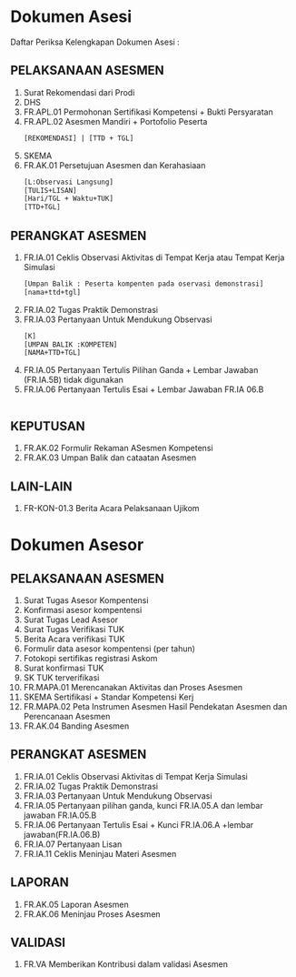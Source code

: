 # Dokumen Asesi
Daftar Periksa Kelengkapan Dokumen Asesi :
## PELAKSANAAN ASESMEN

1. Surat Rekomendasi dari Prodi
2. DHS
3. FR.APL.01 Permohonan Sertifikasi Kompetensi + Bukti Persyaratan
4. FR.APL.02 Asesmen Mandiri + Portofolio Peserta 
   ```html
   [REKOMENDASI] | [TTD + TGL]
   ```
6. SKEMA
7. FR.AK.01 Persetujuan Asesmen dan Kerahasiaan
   ```html
   [L:Observasi Langsung]
   [TULIS+LISAN]
   [Hari/TGL + Waktu+TUK]
   [TTD+TGL]
   ```

## PERANGKAT ASESMEN

1. FR.IA.01 Ceklis Observasi Aktivitas di Tempat Kerja atau Tempat Kerja Simulasi
   ```html
   [Umpan Balik : Peserta kompenten pada oservasi demonstrasi]
   [nama+ttd+tgl]
   ```
2. FR.IA.02 Tugas Praktik Demonstrasi
3. FR.IA.03 Pertanyaan Untuk Mendukung Observasi
   ```html
   [K]
   [UMPAN BALIK :KOMPETEN]
   [NAMA+TTD+TGL]
   ```
4. FR.IA.05 Pertanyaan Tertulis Pilihan Ganda + Lembar Jawaban (FR.IA.5B) tidak digunakan
5. FR.IA.06 Pertanyaan Tertulis Esai + Lembar Jawaban FR.IA 06.B
   ```html
   
   ```

## KEPUTUSAN

1. FR.AK.02 Formulir Rekaman ASesmen Kompetensi
2. FR.AK.03 Umpan Balik dan cataatan Asesmen

## LAIN-LAIN

1. FR-KON-01.3 Berita Acara Pelaksanaan Ujikom

# Dokumen Asesor

## PELAKSANAAN ASESMEN

1. Surat Tugas Asesor Kompentensi
2. Konfirmasi asesor kompentensi
3. Surat Tugas Lead Asesor
4. Surat Tugas Verifikasi TUK
5. Berita Acara verifikasi TUK
6. Formulir data asesor kompentensi (per tahun)
7. Fotokopi sertifikas registrasi Askom
8. Surat konfirmasi TUK
9. SK TUK terverifikasi
10. FR.MAPA.01 Merencanakan Aktivitas dan Proses Asesmen
11. SKEMA Sertifikasi + Standar Kompetensi Kerj
12. FR.MAPA.02 Peta Instrumen Asesmen Hasil Pendekatan Asesmen dan Perencanaan Asesmen
13. FR.AK.04 Banding Asesmen

## PERANGKAT ASESMEN

1. FR.IA.01 Ceklis Observasi Aktivitas di Tempat Kerja Simulasi
2. FR.IA.02 Tugas Praktik Demonstrasi
3. FR.IA.03 Pertanyaan Untuk Mendukung Observasi
4. FR.IA.05 Pertanyaan pilihan ganda, kunci FR.IA.05.A dan lembar jawaban FR.IA.05.B
5. FR.IA.06 Pertanyaan Tertulis Esai + Kunci FR.IA.06.A +lembar jawaban(FR.IA.06.B)
6. FR.IA.07 Pertanyaan Lisan
7. FR.IA.11 Ceklis Meninjau Materi Asesmen

## LAPORAN

1. FR.AK.05 Laporan Asesmen
2. FR.AK.06 Meninjau Proses Asesmen

## VALIDASI

1. FR.VA Memberikan Kontribusi dalam validasi Asesmen
